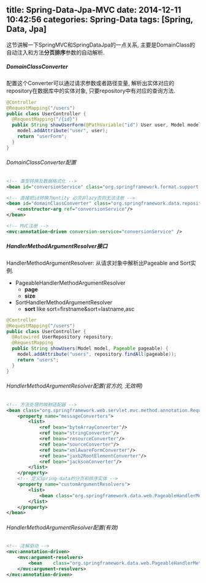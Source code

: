 title: Spring-Data-Jpa-MVC
date: 2014-12-11 10:42:56
categories: Spring-Data
tags: [Spring, Data, Jpa]
---

这节讲解一下SpringMVC和SpringDataJpa的一点关系, 主要是DomainClass的自动注入和方法**分页排序**参数的自动解析.

<!-- more -->

##### DomainClassConverter
配置这个Converter可以通过请求参数或者路径变量, 解析出实体对应的repository在数据库中的实体对象, 只要repository中有对应的查询方法.
```java
@Controller
@RequestMapping("/users")
public class UserController {
  @RequestMapping("/{id}")
  public String showUserForm(@PathVariable("id") User user, Model model) {
    model.addAttribute("user", user);
    return "userForm";
  }
}
```
###### DomainClassConverter配置
```xml
<!-- 类型转换及数据格式化 -->
<bean id="conversionService" class="org.springframework.format.support.FormattingConversionServiceFactoryBean"/>

<!-- 直接把id转换为entity 必须非lazy否则无法注册 -->
<bean id="domainClassConverter" class="org.springframework.data.repository.support.DomainClassConverter">
    <constructor-arg ref="conversionService"/>
</bean>

<!-- MVC注册 -->
<mvc:annotation-driven conversion-service="conversionService" />
```

##### HandlerMethodArgumentResolver接口
HandlerMethodArgumentResolver: 从请求对象中解析出Pageable and Sort实例.
- PageableHandlerMethodArgumentResolver
    - **page**
    - **size**
- SortHandlerMethodArgumentResolver
    - **sort** like sort=firstname&sort=lastname,asc

```java
@Controller
@RequestMapping("/users")
public class UserController {
  @Autowired UserRepository repository;
  @RequestMapping
  public String showUsers(Model model, Pageable pageable) {
    model.addAttribute("users", repository.findAll(pageable));
    return "users";
  }
}
```

###### HandlerMethodArgumentResolver配置(官方的, 无效啊)
```xml
<!-- 方法处理的映射适配器 -->
<bean class="org.springframework.web.servlet.mvc.method.annotation.RequestMappingHandlerAdapter">
    <property name="messageConverters">
        <list>
            <ref bean="byteArrayConverter"/>
            <ref bean="stringConverter"/>
            <ref bean="resourceConverter"/>
            <ref bean="sourceConverter"/>
            <ref bean="xmlAwareFormConverter"/>
            <ref bean="jaxb2RootElementConverter"/>
            <ref bean="jacksonConverter"/>
        </list>
    </property>
    <!-- 定义Spring-data的分页和排序实体 -->
    <property name="customArgumentResolvers">
        <list>
            <bean class="org.springframework.data.web.PageableHandlerMethodArgumentResolver" />
        </list>
    </property>
</bean>
```

###### HandlerMethodArgumentResolver配置(有效)
```xml
<!-- 注解驱动 -->
<mvc:annotation-driven>
    <mvc:argument-resolvers>
        <bean    class="org.springframework.data.web.PageableHandlerMethodArgumentResolver" />
    </mvc:argument-resolvers>
</mvc:annotation-driven>
```
